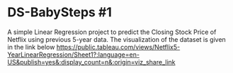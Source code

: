 # DS-BabySteps #1
A simple Linear Regression project to predict the Closing Stock Price of Netflix using previous 5-year data.
The visualization of the dataset is given in the link below
https://public.tableau.com/views/Netflix5-YearLinearRegression/Sheet1?:language=en-US&publish=yes&:display_count=n&:origin=viz_share_link
